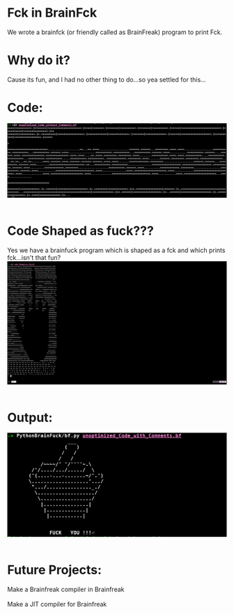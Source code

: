 # Fck in BrainFck
We wrote a brainfck (or friendly called as BrainFreak) program to print Fck.

# Why do it?
Cause its fun, and I had no other thing to do...so yea settled for this...

# Code:
![Code](/images/fullCode.png)
<br><br>

# Code Shaped as fuck???
Yes we have a brainfuck program which is shaped as a fck and which prints fck...isn't that fun?
<br>
![Fck Program](/images/code_shaped_of_fck.png)
<br><br>

# Output:
![Output](/images/output.png)
<br><br>

# Future Projects:
Make a Brainfreak compiler in Brainfreak <br><br>
Make a JIT compiler for Brainfreak
